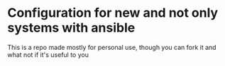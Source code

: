 # Configuration for new and not only systems with ansible
This is a repo made mostly for personal use, though you can fork it and what not if it's useful to you
